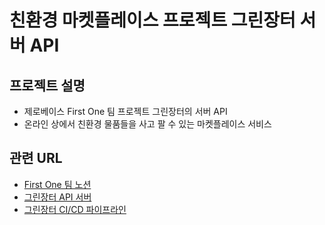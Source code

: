 # 친환경 마켓플레이스 프로젝트 그린장터 서버 API

## 프로젝트 설명

- 제로베이스 First One 팀 프로젝트 그린장터의 서버 API
- 온라인 상에서 친환경 물품들을 사고 팔 수 있는 마켓플레이스 서비스

## 관련 URL

- [First One 팀 노션](https://elite-aletopelta-3ca.notion.site/1-FirstOne-d25c8b51a07643d98b349e7a64e70280?pvs=4)
- [그린장터 API 서버](https://green-jangteo.duckdns.org:8443/swagger-ui/index.html)
- [그린장터 CI/CD 파이프라인](http://my-jenkins.duckdns.org:8080/job/green-jangteo/)
